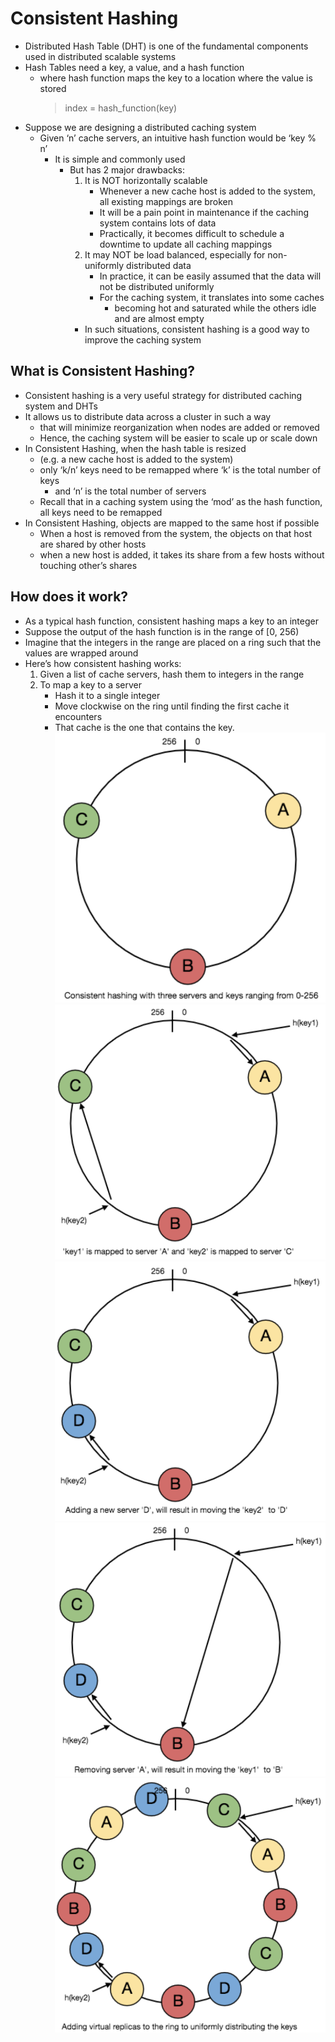 # Consistent Hashing
* Distributed Hash Table (DHT) is one of the fundamental components used in distributed scalable systems
* Hash Tables need a key, a value, and a hash function
  * where hash function maps the key to a location where the value is stored
    > index = hash_function(key)
* Suppose we are designing a distributed caching system
  * Given ‘n’ cache servers, an intuitive hash function would be ‘key % n’
    * It is simple and commonly used
      * But has 2 major drawbacks:
        1. It is NOT horizontally scalable
            * Whenever a new cache host is added to the system, all existing mappings are broken
            * It will be a pain point in maintenance if the caching system contains lots of data
            * Practically, it becomes difficult to schedule a downtime to update all caching mappings
        2. It may NOT be load balanced, especially for non-uniformly distributed data
            * In practice, it can be easily assumed that the data will not be distributed uniformly
            * For the caching system, it translates into some caches
              * becoming hot and saturated while the others idle and are almost empty
        * In such situations, consistent hashing is a good way to improve the caching system
## What is Consistent Hashing?
* Consistent hashing is a very useful strategy for distributed caching system and DHTs
* It allows us to distribute data across a cluster in such a way
  * that will minimize reorganization when nodes are added or removed
  * Hence, the caching system will be easier to scale up or scale down
* In Consistent Hashing, when the hash table is resized
  * (e.g. a new cache host is added to the system)
  * only ‘k/n’ keys need to be remapped where ‘k’ is the total number of keys
    * and ‘n’ is the total number of servers
  * Recall that in a caching system using the ‘mod’ as the hash function, all keys need to be remapped
* In Consistent Hashing, objects are mapped to the same host if possible
  * When a host is removed from the system, the objects on that host are shared by other hosts
  * when a new host is added, it takes its share from a few hosts without touching other’s shares
## How does it work?
* As a typical hash function, consistent hashing maps a key to an integer
* Suppose the output of the hash function is in the range of [0, 256)
* Imagine that the integers in the range are placed on a ring such that the values are wrapped around
* Here’s how consistent hashing works:
  1. Given a list of cache servers, hash them to integers in the range
  2. To map a key to a server
      * Hash it to a single integer
      * Move clockwise on the ring until finding the first cache it encounters
      * That cache is the one that contains the key.
![alt text](https://github.com/reshinto/Basic_technologies_revision/raw/master/interviewPrep/system_design/images/consistentHashingPt1.png "Consistent Hashing pt1")
![alt text](https://github.com/reshinto/Basic_technologies_revision/raw/master/interviewPrep/system_design/images/consistentHashingPt2.png "Consistent Hashing pt2")
![alt text](https://github.com/reshinto/Basic_technologies_revision/raw/master/interviewPrep/system_design/images/consistentHashingPt3.png "Consistent Hashing pt3")
![alt text](https://github.com/reshinto/Basic_technologies_revision/raw/master/interviewPrep/system_design/images/consistentHashingPt4.png "Consistent Hashing pt4")
![alt text](https://github.com/reshinto/Basic_technologies_revision/raw/master/interviewPrep/system_design/images/consistentHashingPt5.png "Consistent Hashing pt5")
